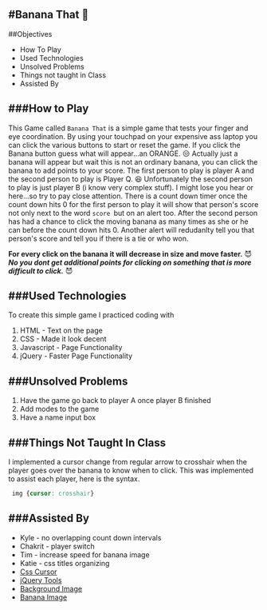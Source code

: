 #Banana That :banana:
-

##Objectives
- How To Play
- Used Technologies
- Unsolved Problems
- Things not taught in Class
- Assisted By

###How to Play
-
This Game called `Banana That` is a simple game that tests your finger and eye coordination. By using your touchpad on your expensive ass laptop you can click the various buttons to start or reset the game. If you click the Banana button guess what will appear...an ORANGE. :unamused: Actually just a banana will appear but wait this is not an ordinary banana, you can click the banana to add points to your score. The first person to play is player A and the second person to play is Player Q. :satisfied: Unfortunately the second person to play is just player B (i know very complex stuff). I might lose you hear or here...so try to pay close attention. There is a count down timer once the count down hits 0 for the first person to play it will show that person's score not only next to the word `score `but on an alert too. After the second person has had a chance to click the moving banana as many times as she or he can before the count down hits 0. Another alert will redudanlty tell you that person's score and tell you if there is a tie or who won. 

**For every click on the banana it will decrease in size and move faster.** :smiling_imp: ***No you dont get additional points for clicking on something that is more difficult to click.*** :smiling_imp:

###Used Technologies
-
To create this simple game I practiced coding with

1. HTML - Text on the page
2. CSS - Made it look decent
3. Javascript - Page Functionality
4. jQuery - Faster Page Functionality

###Unsolved Problems 
-
1. Have the game go back to player A once player B finished
2. Add modes to the game
3. Have a name input box

###Things Not Taught In Class
-

I implemented a cursor change from regular arrow to crosshair when the player goes over the banana to know when to click. This was implemented to assist each player, here is the syntax.

```css
 img {cursor: crosshair}

```

###Assisted By
-
- Kyle - no overlapping count down intervals 
- Chakrit - player switch
- Tim - increase speed for banana image
- Katie - css titles organizing
- [Css Cursor](https://css-tricks.com/almanac/properties/c/cursor/)
- [jQuery Tools](http://api.jquery.com/)
- [Background Image](https://image.shutterstock.com/z/stock-vector-vector-cartoon-illustration-of-background-morning-jungle-bright-jungle-with-ferns-and-flowers-for-536303545.jpg)
- [Banana Image](http://www.picquery.com/cartoon-banana_%7C2viaFKDu9D08d28*AcMkIquq%7CN6gcLPiQ%7C9QcZkjCA/)
